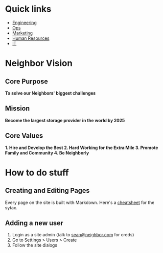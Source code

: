 <!-- TITLE: Neighbor wiki -->
<!-- SUBTITLE: Welcome to the best company on earth -->

# Quick links

* [Engineering](/engineering)
* [Ops](/ops)
* [Marketing](/marketing)
* [Human Resources](/peopleops)
* [IT](/it)

# Neighbor Vision
## Core Purpose
**To solve our Neighbors' biggest challenges**

## Mission
**Become the largest storage provider in the world by 2025**

## Core Values
**1. Hire and Develop the Best
2. Hard Working for the Extra Mile
3. Promote Family and Community
4. Be Neighborly**
# How to do stuff

## Creating and Editing Pages
Every page on the site is built with Markdown.  Here's a [cheatsheet](https://github.com/adam-p/markdown-here/wiki/Markdown-Cheatsheet) for the sytax.

## Adding a new user
1. Login as a site admin (talk to sean@neighbor.com for creds)
1. Go to Settings > Users > Create
1. Follow the site dialogs